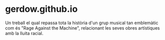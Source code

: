 # gerdow.github.io
Un treball el qual repassa tota la història d'un grup musical tan emblemàtic com és "Rage Against the Machine", relacionant les seves obres artístiques amb la lluita racial.

